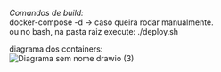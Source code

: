 *Comandos de build:*  \
docker-compose -d -> caso queira rodar manualmente. \
ou no bash, na pasta raiz execute: ./deploy.sh

diagrama dos containers: \
![Diagrama sem nome drawio (3)](https://github.com/user-attachments/assets/6508e624-30a4-4695-a32f-5b940af5d6a0)

